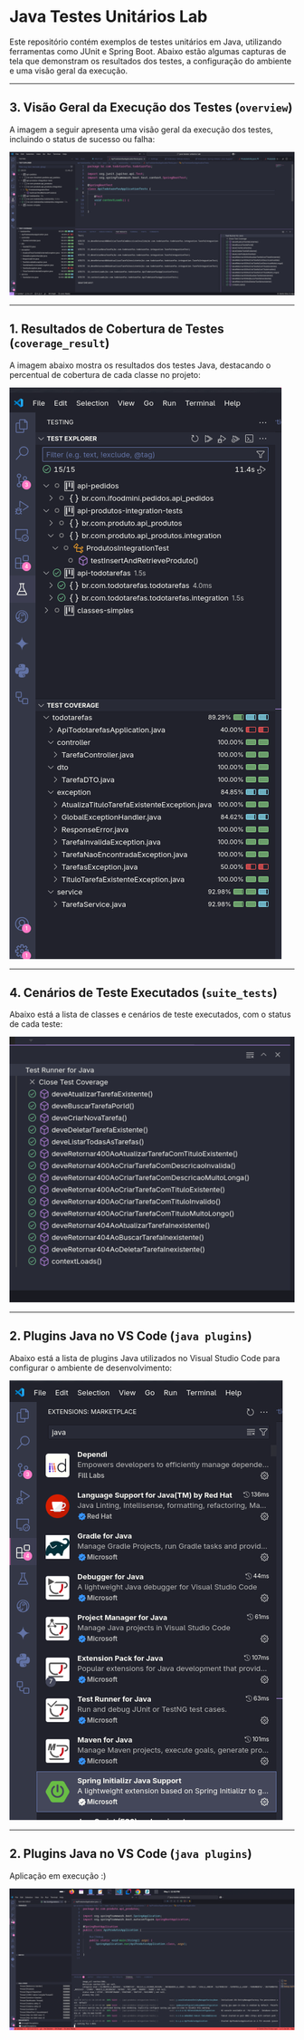 # Java Testes Unitários Lab

Este repositório contém exemplos de testes unitários em Java, utilizando ferramentas como JUnit e Spring Boot. Abaixo estão algumas capturas de tela que demonstram os resultados dos testes, a configuração do ambiente e uma visão geral da execução.

---

## 3. Visão Geral da Execução dos Testes (`overview`)

A imagem a seguir apresenta uma visão geral da execução dos testes, incluindo o status de sucesso ou falha:

![Visão Geral dos Testes](../vscode_prints/test_overview.png)

---

## 1. Resultados de Cobertura de Testes (`coverage_result`)

A imagem abaixo mostra os resultados dos testes Java, destacando o percentual de cobertura de cada classe no projeto:

![Cobertura de Testes](../vscode_prints/test_coverage.png)

---

## 4. Cenários de Teste Executados (`suite_tests`)

Abaixo está a lista de classes e cenários de teste executados, com o status de cada teste:

![Cenários de Teste](../vscode_prints/test_suite.png)

---

## 2. Plugins Java no VS Code (`java plugins`)

Abaixo está a lista de plugins Java utilizados no Visual Studio Code para configurar o ambiente de desenvolvimento:

![Plugins Java](../vscode_prints/java_plugins.png)

---

## 2. Plugins Java no VS Code (`java plugins`)

Aplicação em execução :)

![Plugins Java](../vscode_prints/application_running.png)
